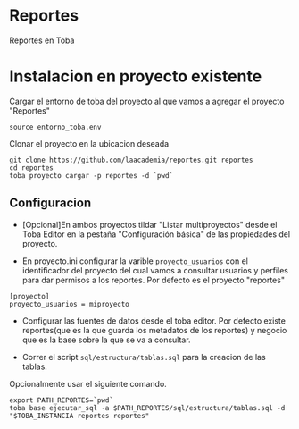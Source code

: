 # Reportes
Reportes en Toba

# Instalacion en proyecto existente

Cargar el entorno de toba del proyecto al que vamos a agregar el proyecto "Reportes"
```
source entorno_toba.env
```
Clonar el proyecto en la ubicacion deseada 
```
git clone https://github.com/laacademia/reportes.git reportes
cd reportes
toba proyecto cargar -p reportes -d `pwd`
```

## Configuracion

* [Opcional]En ambos proyectos tildar "Listar multiproyectos" desde el Toba Editor en la pestaña "Configuración básica" de las propiedades del proyecto.

* En proyecto.ini configurar la varible `proyecto_usuarios` con el identificador del proyecto del cual vamos a consultar usuarios y perfiles para dar permisos a los reportes. Por defecto es el proyecto "reportes"
```
[proyecto]
proyecto_usuarios = miproyecto
```

* Configurar las fuentes de datos desde el toba editor. Por defecto existe reportes(que es la que guarda los metadatos de los reportes) y negocio que es la base sobre la que se va a consultar.

* Correr el  script `sql/estructura/tablas.sql` para la creacion de las tablas. 

Opcionalmente usar el siguiente comando.
```
export PATH_REPORTES=`pwd`
toba base ejecutar_sql -a $PATH_REPORTES/sql/estructura/tablas.sql -d "$TOBA_INSTANCIA reportes reportes"
```
